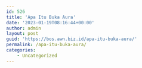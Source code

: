 ```yaml
---
id: 526
title: 'Apa Itu Buka Aura'
date: '2023-01-19T08:16:44+00:00'
author: admin
layout: post
guid: 'https://bos.awn.biz.id/apa-itu-buka-aura/'
permalink: /apa-itu-buka-aura/
categories:
    - Uncategorized
---
```


